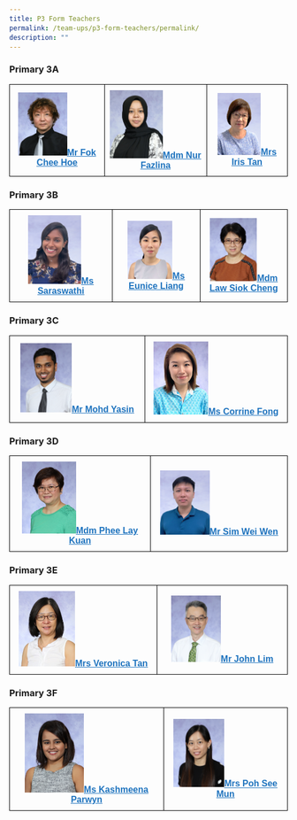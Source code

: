 ```yaml
---
title: P3 Form Teachers
permalink: /team-ups/p3-form-teachers/permalink/
description: ""
---
```

### **Primary 3A**

<style type="text/css">
.tg  {border-collapse:collapse;border-spacing:0;}
.tg td{border-color:black;border-style:solid;border-width:1px;font-family:Arial, sans-serif;font-size:14px;
  overflow:hidden;padding:10px 5px;word-break:normal;}
.tg th{border-color:black;border-style:solid;border-width:1px;font-family:Arial, sans-serif;font-size:14px;
  font-weight:normal;overflow:hidden;padding:10px 5px;word-break:normal;}
.tg .tg-f4yw{background-color:#FFF;text-align:center;vertical-align:middle}
.tg .tg-vgmr{background-color:#;text-align:center;vertical-align:middle}
</style>
<table class="tg">
<thead>
  <tr>
    <td colspan="2" class="tg-vgmr"><img style="width:55%" src="/images/Our%20Team%20UPS/P3%20Form%20Teachers/Fok.jpg"><span style="font-weight:bold"><a rel="noopener noreferrer" target="_blank" href="mailto:fok_chee_hoe@schools.gov.sg"><span style="text-decoration:underline;color:#1E73BE;background-color:transparent">Mr Fok Chee Hoe</span></a></span></td>
    <td class="tg-vgmr"><img style="width:55%" src="/images/Our%20Team%20UPS/Malay%20Language%20Teachers/Fazlina.jpg"><span style="font-weight:bold"><a rel="noopener noreferrer" target="_blank" href="mailto:fazlina_mohamed@schools.gov.sg"><span style="text-decoration:underline;color:#1E73BE;background-color:transparent">Mdm Nur Fazlina</span></a></span><br>
		</td>
		<td class="tg-vgmr"><img style="width:58%" src="/images/Our%20Team%20UPS/P3%20Form%20Teachers/iris%20tan%20(fajt).png"><span style="font-weight:bold"><a rel="noopener noreferrer" target="_blank" href="mailto:tan_geok_moi_iris@schools.gov.sg"><span style="text-decoration:underline;color:#1E73BE;background-color:transparent">Mrs Iris Tan</span></a></span><br>
	</td></tr>
</thead>
</table>

### **Primary 3B**

<style type="text/css">
.tg  {border-collapse:collapse;border-spacing:0;}
.tg td{border-color:black;border-style:solid;border-width:1px;font-family:Arial, sans-serif;font-size:14px;
  overflow:hidden;padding:10px 5px;word-break:normal;}
.tg th{border-color:black;border-style:solid;border-width:1px;font-family:Arial, sans-serif;font-size:14px;
  font-weight:normal;overflow:hidden;padding:10px 5px;word-break:normal;}
.tg .tg-f4yw{background-color:#FFF;text-align:center;vertical-align:middle}
.tg .tg-vgmr{background-color:#;text-align:center;vertical-align:middle}
</style>
<table class="tg">
<thead>
  <tr>
    <td colspan="2" class="tg-vgmr"><img style="width:55%" src="/images/Our%20Team%20UPS/P3%20Form%20Teachers/Saraswathi.png"><span style="font-weight:bold"><a rel="noopener noreferrer" target="_blank" href="mailto:saraswathi_pannirsilvam@schools.gov.sg"><span style="text-decoration:underline;color:#1E73BE;background-color:transparent">Ms Saraswathi</span></a></span></td>
		<td class="tg-vgmr"><img style="width:55%" src="/images/Our%20Team%20UPS/P3%20Form%20Teachers/eunice%20liang.png"><span style="font-weight:bold"><a rel="noopener noreferrer" target="_blank" href="mailto:Eunice_Liang@schools.gov.sg"><span style="text-decoration:underline;color:#1E73BE;background-color:transparent">Ms Eunice Liang</span></a></span><br>
		</td>
    <td class="tg-vgmr"><img style="width:58%" src="/images/Our%20Team%20UPS/Chinese%20Language%20Teachers/mdm%20law%20siok%20cheng.jpg"><span style="font-weight:bold"><a rel="noopener noreferrer" target="_blank" href="mailto:law_siok_cheng@schools.gov.sg"><span style="text-decoration:underline;color:#1E73BE;background-color:transparent">Mdm Law Siok Cheng</span></a></span><br>
		</td>
	</tr>
</thead>
</table>

### **Primary 3C**

<style type="text/css">
.tg  {border-collapse:collapse;border-spacing:0;}
.tg td{border-color:black;border-style:solid;border-width:1px;font-family:Arial, sans-serif;font-size:14px;
  overflow:hidden;padding:10px 5px;word-break:normal;}
.tg th{border-color:black;border-style:solid;border-width:1px;font-family:Arial, sans-serif;font-size:14px;
  font-weight:normal;overflow:hidden;padding:10px 5px;word-break:normal;}
.tg .tg-f4yw{background-color:#FFF;text-align:center;vertical-align:middle}
.tg .tg-vgmr{background-color:#;text-align:center;vertical-align:middle}
</style>
<table class="tg">
<thead>
  <tr>
    <td colspan="2" class="tg-vgmr"><img style="width:40%" src="/images/Our%20Team%20UPS/P3%20Form%20Teachers/mr%20mohammad%20yasin%20bin%20abdul%20majee.jpg"><span style="font-weight:bold"><a rel="noopener noreferrer" target="_blank" href="mailto:mohd_yasin@schools.gov.sg"><span style="text-decoration:underline;color:#1E73BE;background-color:transparent">Mr Mohd Yasin</span></a></span></td>
    <td class="tg-vgmr"><img style="width:40%" src="/images/Our%20Team%20UPS/Art%20Teachers/Corrine1.jpg"><span style="font-weight:bold"><a rel="noopener noreferrer" target="_blank" href="mailto:corrine_fong_tze_yuen@schools.gov.sg"><span style="text-decoration:underline;color:#1E73BE;background-color:transparent">Ms Corrine Fong</span></a></span><br>
		</td>
	</tr>
</thead>
</table>

### **Primary 3D**

<style type="text/css">
.tg  {border-collapse:collapse;border-spacing:0;}
.tg td{border-color:black;border-style:solid;border-width:1px;font-family:Arial, sans-serif;font-size:14px;
  overflow:hidden;padding:10px 5px;word-break:normal;}
.tg th{border-color:black;border-style:solid;border-width:1px;font-family:Arial, sans-serif;font-size:14px;
  font-weight:normal;overflow:hidden;padding:10px 5px;word-break:normal;}
.tg .tg-f4yw{background-color:#FFF;text-align:center;vertical-align:middle}
.tg .tg-vgmr{background-color:#;text-align:center;vertical-align:middle}
</style>
<table class="tg">
<thead>
  <tr>
    <td colspan="2" class="tg-vgmr"><img style="width:40%" src="/images/Our%20Team%20UPS/P3%20Form%20Teachers/mdm%20phee%20lay%20kuan.jpg"><span style="font-weight:bold"><a rel="noopener noreferrer" target="_blank" href="mailto:phee_lay_kuan@schools.gov.sg"><span style="text-decoration:underline;color:#1E73BE;background-color:transparent">Mdm Phee Lay Kuan</span></a></span></td>
    <td class="tg-vgmr"><img style="width:38%" src="/images/Our%20Team%20UPS/P3%20Form%20Teachers/wei%20wen.png"><span style="font-weight:bold"><a rel="noopener noreferrer" target="_blank" href="mailto:Sim_Wei_Wen@schools.gov.sg"><span style="text-decoration:underline;color:#1E73BE;background-color:transparent">Mr Sim Wei Wen</span></a></span><br>
		</td>
	</tr>
</thead>
</table>

### **Primary 3E**

<style type="text/css">
.tg  {border-collapse:collapse;border-spacing:0;}
.tg td{border-color:black;border-style:solid;border-width:1px;font-family:Arial, sans-serif;font-size:14px;
  overflow:hidden;padding:10px 5px;word-break:normal;}
.tg th{border-color:black;border-style:solid;border-width:1px;font-family:Arial, sans-serif;font-size:14px;
  font-weight:normal;overflow:hidden;padding:10px 5px;word-break:normal;}
.tg .tg-f4yw{background-color:#FFF;text-align:center;vertical-align:middle}
.tg .tg-vgmr{background-color:#;text-align:center;vertical-align:middle}
</style>
<table class="tg">
<thead>
  <tr>
    <td colspan="2" class="tg-vgmr"><img style="width:40%" src="/images/Our%20Team%20UPS/P3%20Form%20Teachers/mrs%20veronica%20tan%20yew%20hwee.jpg"><span style="font-weight:bold"><a rel="noopener noreferrer" target="_blank" href="mailto:veronica_tan_siew_lan@schools.gov.sg"><span style="text-decoration:underline;color:#1E73BE;background-color:transparent">Mrs Veronica Tan</span></a></span></td>
    <td class="tg-vgmr"><img style="width:40%" src="/images/Our%20Team%20UPS/P3%20Form%20Teachers/mr%20john%20lim%20hoei%20meng.jpg"><span style="font-weight:bold"><a rel="noopener noreferrer" target="_blank" href="mailto:Lim_hoei_meng@schools.gov.sg"><span style="text-decoration:underline;color:#1E73BE;background-color:transparent">Mr John Lim</span></a></span><br>
		</td>
	</tr>
</thead>
</table>

### **Primary 3F**

<style type="text/css">
.tg  {border-collapse:collapse;border-spacing:0;}
.tg td{border-color:black;border-style:solid;border-width:1px;font-family:Arial, sans-serif;font-size:16px;
  overflow:hidden;padding:10px 5px;word-break:normal;}
.tg th{border-color:black;border-style:solid;border-width:1px;font-family:Arial, sans-serif;font-size:16px;
  font-weight:normal;overflow:hidden;padding:10px 5px;word-break:normal;}
.tg .tg-f4yw{background-color:#FFF;text-align:center;vertical-align:middle}
.tg .tg-vgmr{background-color:#;text-align:center;vertical-align:middle}
</style>
<table class="tg">
<thead>
  <tr>
    <td colspan="2" class="tg-vgmr"><img style="width:40%" src="/images/Our%20Team%20UPS/P3%20Form%20Teachers/ms%20kashmeena%20parwyn%20do%20muruges.jpg"><span style="font-weight:bold"><a rel="noopener noreferrer" target="_blank" href="mailto:kashmeena_parwyn@schools.gov.sg"><span style="text-decoration:underline;color:#1E73BE;background-color:transparent">Ms Kashmeena Parwyn</span></a></span></td>
    <td class="tg-vgmr"><img style="width:43%" src="/images/Our%20Team%20UPS/Chinese%20Language%20Teachers/mrs%20poh-chew%20see%20mun.jpg"><span style="font-weight:bold"><a rel="noopener noreferrer" target="_blank" href="mailto:chew_see_mun@schools.gov.sg"><span style="text-decoration:underline;color:#1E73BE;background-color:transparent">Mrs Poh See Mun</span></a></span><br>
		</td>
	</tr>
</thead>
</table>